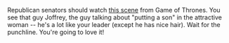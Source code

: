 Republican senators should watch <a href="https://www.youtube.com/watch?v=nRoVIpczcrY&feature=emb_logo">this scene</a> from Game of Thrones. You see that guy Joffrey, the guy talking about "putting a son" in the attractive woman -- he's a lot like your leader (except he has nice hair). Wait for the punchline. You're going to love it!
